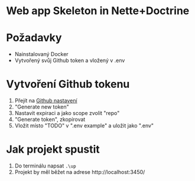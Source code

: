 # Web app Skeleton in Nette+Doctrine

# Požadavky
- Nainstalovaný Docker
- Vytvořený svůj Github token a vložený v .env

# Vytvoření Github tokenu
1. Přejít na [Github nastavení](https://github.com/settings/tokens)
2. "Generate new token"
3. Nastavit expiraci a jako scope zvolit "repo"
4. "Generate token", zkopírovat
5. Vložit místo "TODO" v ".env example" a uložit jako ".env"

# Jak projekt spustit
1. Do terminálu napsat `.\up`
2. Projekt by měl běžet na adrese http://localhost:3450/
